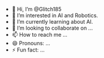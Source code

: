 - 👋 Hi, I’m @Glitch185
- 👀 I’m interested in AI and Robotics.
- 🌱 I’m currently learning about AI.
- 💞️ I’m looking to collaborate on ...
- 📫 How to reach me ...
- 😄 Pronouns: ...
- ⚡ Fun fact: ...

<!---
Glitch185/Glitch185 is a ✨ special ✨ repository because its `README.md` (this file) appears on your GitHub profile.
You can click the Preview link to take a look at your changes.
--->
